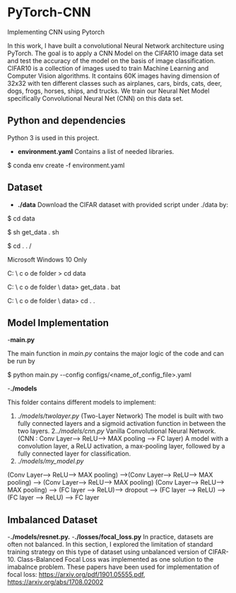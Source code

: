 # PyTorch-CNN
Implementing CNN using Pytorch

In this work, I have built a convolutional Neural Network architecture using PyTorch. The goal is to apply a CNN Model on the CIFAR10 image data set and test the accuracy of the model on the basis of image classification. CIFAR10 is a collection of images used to train Machine Learning and Computer Vision algorithms. It contains 60K images having dimension of 32x32 with ten different classes such as airplanes, cars, birds, cats, deer, dogs, frogs, horses, ships, and trucks. We train our Neural Net Model specifically Convolutional Neural Net (CNN) on this data set.

## Python and dependencies

Python 3 is used in this project.

- **environment.yaml**
Contains a list of needed libraries. 

$ conda env create -f environment.yaml

## Dataset ##
- **./data**
Download the CIFAR dataset with  provided script under ./data by:

$ cd data

$ sh get_data . sh

$ cd . . /

Microsoft Windows 10 Only

C: \ c o de  folder > cd data

C: \ c o de  folder \ data> get_data . bat

C: \ c o de  folder \ data> cd . .


## Model Implementation ##

-**main.py**

The main function in *main.py* contains the major logic of the code and can be run by

$ python main.py --config configs/<name_of_config_file>.yaml

-**./models**

This folder contains different models to implement:

1. *./models/twolayer.py*   (Two-Layer Network)
 The model is built with two fully connected layers and a sigmoid activation function in between the two layers. 
2.*./models/cnn.py*  Vanilla Convolutional Neural Network. (CNN : Conv Layer--> ReLU--> MAX pooling --> FC layer)
 A model with a convolution layer, a ReLU activation, a max-pooling layer, followed by a fully connected layer for classification.  
3. *./models/my_model.py*

 (Conv Layer--> ReLU--> MAX pooling) -->(Conv Layer--> ReLU--> MAX pooling) --> (Conv Layer--> ReLU--> MAX pooling)
 (Conv Layer--> ReLU--> MAX pooling) --> (FC layer --> ReLU)--> dropout --> (FC layer --> ReLU) --> (FC layer --> ReLU)
  --> FC layer

## Imbalanced Dataset ##

-**./models/resnet.py.**
-**./losses/focal_loss.py**
In practice, datasets are often not balanced. In this section, I explored the limitation of standard training strategy on this type of dataset using unbalanced version of CIFAR-10.
Class-Balanced Focal Loss was implemented as one solution to the imabalnce problem.
These papers have been used for implementation of focal loss: https://arxiv.org/pdf/1901.05555.pdf, https://arxiv.org/abs/1708.02002

